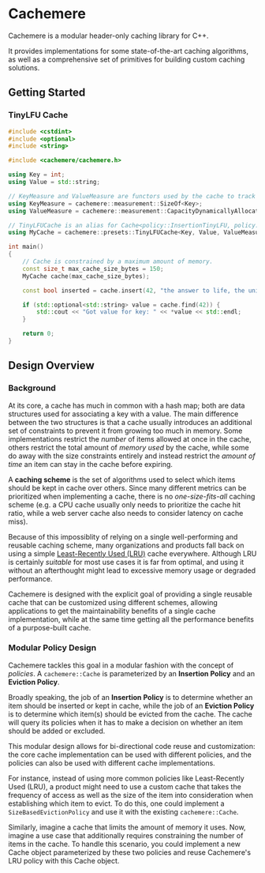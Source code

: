 # Cachemere

Cachemere is a modular header-only caching library for C++.

It provides implementations for some state-of-the-art caching algorithms,
as well as a comprehensive set of primitives for building custom caching solutions.

## Getting Started
### TinyLFU Cache
```cpp
#include <cstdint>
#include <optional>
#include <string>

#include <cachemere/cachemere.h>

using Key = int;
using Value = std::string;

// KeyMeasure and ValueMeasure are functors used by the cache to track the amount of memory used by its contents.
using KeyMeasure = cachemere::measurement::SizeOf<Key>;
using ValueMeasure = cachemere::measurement::CapacityDynamicallyAllocated<Value>;

// TinyLFUCache is an alias for Cache<policy::InsertionTinyLFU, policy::EvictionSegmentedLRU>.
using MyCache = cachemere::presets::TinyLFUCache<Key, Value, ValueMeasure, KeyMeasure>;

int main()
{
    // Cache is constrained by a maximum amount of memory.
    const size_t max_cache_size_bytes = 150;
    MyCache cache(max_cache_size_bytes);

    const bool inserted = cache.insert(42, "the answer to life, the universe, and everything");

    if (std::optional<std::string> value = cache.find(42)) {
        std::cout << "Got value for key: " << *value << std::endl;
    }

    return 0;
}
```

## Design Overview
### Background
At its core, a cache has much in common with a hash map; both are data structures used for associating a key with a value.
The main difference between the two structures is that a cache usually introduces an additional set of constraints to prevent it
from growing too much in memory.
Some implementations restrict the _number_ of items allowed at once in the cache, others restrict the
total amount of _memory used_ by the cache, while some do away with the size constraints entirely and instead restrict the _amount of time_ an item can stay
in the cache before expiring.

A **caching scheme** is the set of algorithms used to select which items should be kept in cache over others.
Since many different metrics can be prioritized when implementing a cache, there is no _one-size-fits-all_ caching scheme (e.g. a CPU cache usually only needs to prioritize the cache hit ratio, while a web server cache also needs to consider latency on cache miss).

Because of this impossiblity of relying on a single well-performing and reusable caching scheme, many organizations and products fall back on using a simple [Least-Recently Used (LRU)](https://en.wikipedia.org/wiki/Cache_replacement_policies#Least_recently_used_(LRU)) cache everywhere. Although LRU is certainly _suitable_ for most use cases it is far from optimal, and using it without an afterthought might lead to excessive memory usage or degraded performance.

Cachemere is designed with the explicit goal of providing a single reusable cache that can be customized using different schemes, allowing applications to get the maintainability benefits of a single cache implementation, while at the same time getting all the performance benefits of a purpose-built cache.

### Modular Policy Design

Cachemere tackles this goal in a modular fashion with the concept of _policies_. A `cachemere::Cache` is parameterized
by an **Insertion Policy** and an **Eviction Policy**.

Broadly speaking, the job of an **Insertion Policy** is to determine whether an item should be inserted or kept in cache, while the job of an **Eviction
Policy** is to determine which item(s) should be evicted from the cache. The cache will query its policies when it has to make a
decision on whether an item should be added or excluded.

This modular design allows for bi-directional code reuse and customization: the core cache implementation can be used with different policies, and the
policies can also be used with different cache implementations.

For instance, instead of using more common policies like Least-Recently Used (LRU),
a product might need to use a custom cache that takes the frequency of access as well as the size of the item into
consideration when establishing which item to evict. To do this, one could implement a `SizeBasedEvictionPolicy` and use it with the existing `cachemere::Cache`.

Similarly, imagine a cache that limits the amount of memory it uses. Now, imagine a use case that additionally requires constraining the number of items in the cache. To handle this scenario, you could implement a new Cache object parameterized by these two policies and reuse Cachemere's LRU policy with this Cache object.
